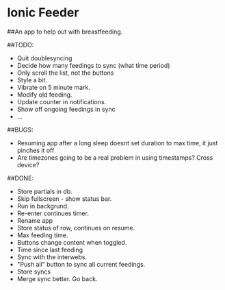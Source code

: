 Ionic Feeder
=====================

##An app to help out with breastfeeding.

##TODO:

* Quit doublesyncing
* Decide how many feedings to sync (what time period)
* Only scroll the list, not the buttons
* Style a bit.
* Vibrate on 5 minute mark.
* Modify old feeding.
* Update counter in notifications.
* Show off ongoing feedings in sync
* ...

##BUGS:
* Resuming app after a long sleep doesnt set duration to max time, it just pinches it off
* Are timezones going to be a real problem in using timestamps? Cross device?

##DONE:
* Store partials in db.
* Skip fullscreen - show status bar.
* Run in backgrund.
* Re-enter continues timer.
* Rename app
* Store status of row, continues on resume.
* Max feeding time.
* Buttons change content when toggled.
* Time since last feeding
* Sync with the interwebs.
* "Push all" button to sync all current feedings.
* Store syncs
* Merge sync better. Go back. 

